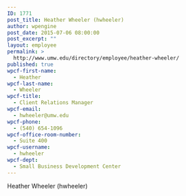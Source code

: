 ```yaml
---
ID: 1771
post_title: Heather Wheeler (hwheeler)
author: wpengine
post_date: 2015-07-06 08:00:00
post_excerpt: ""
layout: employee
permalink: >
  http://www.umw.edu/directory/employee/heather-wheeler/
published: true
wpcf-first-name:
  - Heather
wpcf-last-name:
  - Wheeler
wpcf-title:
  - Client Relations Manager
wpcf-email:
  - hwheeler@umw.edu
wpcf-phone:
  - (540) 654-1096
wpcf-office-room-number:
  - Suite 400
wpcf-username:
  - hwheeler
wpcf-dept:
  - Small Business Development Center
---
```

Heather Wheeler (hwheeler)
